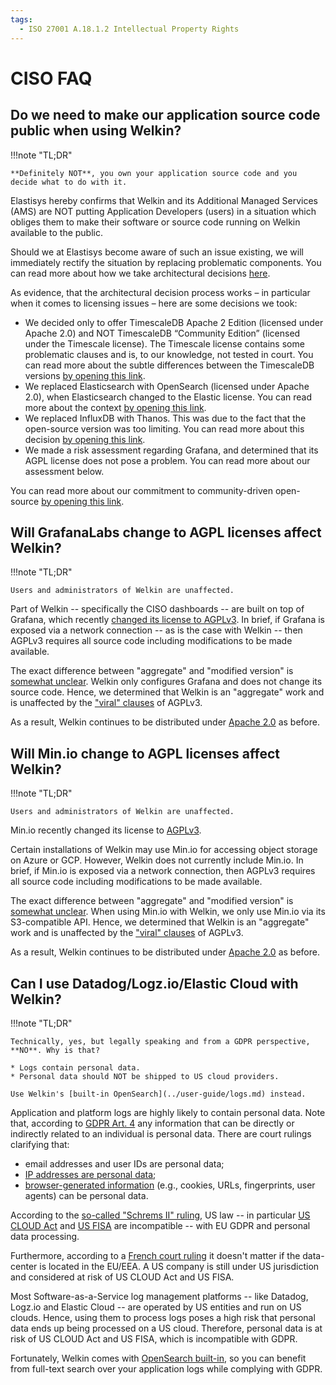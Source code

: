 ```yaml
---
tags:
  - ISO 27001 A.18.1.2 Intellectual Property Rights
---
```


# CISO FAQ

## Do we need to make our application source code public when using Welkin?

!!!note "TL;DR"

    **Definitely NOT**, you own your application source code and you decide what to do with it.

Elastisys hereby confirms that Welkin and its Additional Managed Services (AMS) are NOT putting Application Developers (users) in a situation which obliges them to make their software or source code running on Welkin available to the public.

Should we at Elastisys become aware of such an issue existing, we will immediately rectify the situation by replacing problematic components. You can read more about how we take architectural decisions [here](../adr/index.md).

As evidence, that the architectural decision process works – in particular when it comes to licensing issues – here are some decisions we took:

- We decided only to offer TimescaleDB Apache 2 Edition (licensed under Apache 2.0) and NOT TimescaleDB “Community Edition” (licensed under the Timescale license). The Timescale license contains some problematic clauses and is, to our knowledge, not tested in court. You can read more about the subtle differences between the TimescaleDB versions [by opening this link](https://docs.timescale.com/about/latest/timescaledb-editions/).
- We replaced Elasticsearch with OpenSearch (licensed under Apache 2.0), when Elasticsearch changed to the Elastic license. You can read more about the context [by opening this link](https://opensearch.org/faq/).
- We replaced InfluxDB with Thanos. This was due to the fact that the open-source version was too limiting. You can read more about this decision [by opening this link](../adr/0019-push-metrics-via-thanos.md).
- We made a risk assessment regarding Grafana, and determined that its AGPL license does not pose a problem. You can read more about our assessment below.

You can read more about our commitment to community-driven open-source [by opening this link](../adr/0015-we-believe-in-community-driven-open-source.md).

## Will GrafanaLabs change to AGPL licenses affect Welkin?

!!!note "TL;DR"

    Users and administrators of Welkin are unaffected.

Part of Welkin -- specifically the CISO dashboards -- are built on top of Grafana, which recently [changed its license to AGPLv3](https://grafana.com/blog/2021/04/20/grafana-loki-tempo-relicensing-to-agplv3/). In brief, if Grafana is exposed via a network connection -- as is the case with Welkin -- then AGPLv3 requires all source code including modifications to be made available.

The exact difference between "aggregate" and "modified version" is [somewhat unclear](https://www.gnu.org/licenses/gpl-faq.en.html#MereAggregation). Welkin only configures Grafana and does not change its source code. Hence, we determined that Welkin is an "aggregate" work and is unaffected by the ["viral" clauses](https://en.wikipedia.org/wiki/Viral_license) of AGPLv3.

As a result, Welkin continues to be distributed under [Apache 2.0](https://www.apache.org/licenses/LICENSE-2.0) as before.

## Will Min.io change to AGPL licenses affect Welkin?

!!!note "TL;DR"

    Users and administrators of Welkin are unaffected.

Min.io recently changed its license to [AGPLv3](https://blog.min.io/from-open-source-to-free-and-open-source-minio-is-now-fully-licensed-under-gnu-agplv3/).

Certain installations of Welkin may use Min.io for accessing object storage on Azure or GCP. However, Welkin does not currently include Min.io. In brief, if Min.io is exposed via a network connection, then AGPLv3 requires all source code including modifications to be made available.

The exact difference between "aggregate" and "modified version" is [somewhat unclear](https://www.gnu.org/licenses/gpl-faq.en.html#MereAggregation). When using Min.io with Welkin, we only use Min.io via its S3-compatible API. Hence, we determined that Welkin is an "aggregate" work and is unaffected by the ["viral" clauses](https://en.wikipedia.org/wiki/Viral_license) of AGPLv3.

As a result, Welkin continues to be distributed under [Apache 2.0](https://www.apache.org/licenses/LICENSE-2.0) as before.

## Can I use Datadog/Logz.io/Elastic Cloud with Welkin?

!!!note "TL;DR"

    Technically, yes, but legally speaking and from a GDPR perspective, **NO**. Why is that?

    * Logs contain personal data.
    * Personal data should NOT be shipped to US cloud providers.

    Use Welkin's [built-in OpenSearch](../user-guide/logs.md) instead.

Application and platform logs are highly likely to contain personal data.
Note that, according to [GDPR Art. 4](https://gdpr.fan/a4) any information that can be directly or indirectly related to an individual is personal data.
There are court rulings clarifying that:

- email addresses and user IDs are personal data;
- [IP addresses are personal data](https://curia.europa.eu/juris/document/document.jsf?docid=184668&doclang=EN&cid=1095511);
- [browser-generated information](https://www.judiciary.uk/wp-content/uploads/2018/10/lloyd-v-google-judgment.pdf) (e.g., cookies, URLs, fingerprints, user agents) can be personal data.

According to the [so-called "Schrems II" ruling](<https://www.europarl.europa.eu/RegData/etudes/ATAG/2020/652073/EPRS_ATA(2020)652073_EN.pdf>), US law -- in particular [US CLOUD Act](https://en.wikipedia.org/wiki/CLOUD_Act) and [US FISA](https://en.wikipedia.org/wiki/Foreign_Intelligence_Surveillance_Act) are incompatible -- with EU GDPR and personal data processing.

Furthermore, according to a [French court ruling](https://iapp.org/news/a/why-this-french-court-decision-has-far-reaching-consequences-for-many-businesses/) it doesn't matter if the data-center is located in the EU/EEA. A US company is still under US jurisdiction and considered at risk of US CLOUD Act and US FISA.

Most Software-as-a-Service log management platforms -- like Datadog, Logz.io and Elastic Cloud -- are operated by US entities and run on US clouds. Hence, using them to process logs poses a high risk that personal data ends up being processed on a US cloud. Therefore, personal data is at risk of US CLOUD Act and US FISA, which is incompatible with GDPR.

Fortunately, Welkin comes with [OpenSearch built-in](../user-guide/logs.md), so you can benefit from full-text search over your application logs while complying with GDPR.
